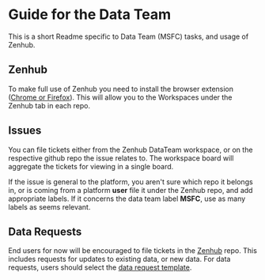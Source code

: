 # Guide for the Data Team

This is a short Readme specific to Data Team (MSFC) tasks, and usage of Zenhub.

## Zenhub

To make full use of Zenhub you need to install the browser extension ([Chrome or Firefox](https://help.zenhub.com/support/solutions/articles/43000507578-installing-the-zenhub-extension-for-cloud)). This will allow you to the Workspaces under the Zenhub tab in each repo.

## Issues

You can file tickets either from the Zenhub DataTeam workspace, or on the respective github repo the issue relates to. The workspace board will aggregate the tickets for viewing in a single board.

If the issue is general to the platform, you aren't sure which repo it belongs in, or is coming from a platform **user** file it under the Zenhub repo, and add appropriate labels. If it concerns the data team label **MSFC**, use as many labels as seems relevant.

## Data Requests

End users for now will be encouraged to file tickets in the [Zenhub](https://github.com/MAAP-Project/ZenHub/issues/new?template=data_request.md) repo. This includes requests for updates to existing data, or new data. For data requests, users should select the [data request template](https://github.com/MAAP-Project/ZenHub/issues/new?template=data_request.md).
